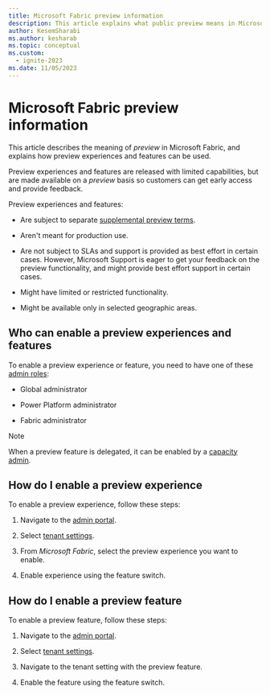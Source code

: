 ```yaml
---
title: Microsoft Fabric preview information
description: This article explains what public preview means in Microsoft Fabric.
author: KesemSharabi
ms.author: kesharab
ms.topic: conceptual
ms.custom:
  - ignite-2023
ms.date: 11/05/2023
---
```


# Microsoft Fabric preview information

This article describes the meaning of *preview* in Microsoft Fabric, and explains how preview experiences and features can be used.

Preview experiences and features are released with limited capabilities, but are made available on a *preview* basis so customers can get early access and provide feedback.

Preview experiences and features:

* Are subject to separate [supplemental preview terms](https://go.microsoft.com/fwlink/?linkid=2240967).

* Aren't meant for production use.

* Are not subject to SLAs and support is provided as best effort in certain cases. However, Microsoft Support is eager to get your feedback on the preview functionality, and might provide best effort support in certain cases.

* Might have limited or restricted functionality.

* Might be available only in selected geographic areas.

## Who can enable a preview experiences and features

To enable a preview experience or feature, you need to have one of these [admin roles](../admin/roles.md):

* Global administrator

* Power Platform administrator

* Fabric administrator

>[!NOTE]
>When a preview feature is delegated, it can be enabled by a [capacity admin](../admin/microsoft-fabric-admin.md#capacity-admin-roles).

## How do I enable a preview experience

To enable a preview experience, follow these steps:

1. Navigate to the [admin portal](../admin/admin-center.md).

2. Select  [tenant settings](../admin/tenant-settings-index.md).

3. From *Microsoft Fabric*, select the preview experience you want to enable.

4. Enable experience using the feature switch.

## How do I enable a preview feature

To enable a preview feature, follow these steps:

1. Navigate to the [admin portal](../admin/admin-center.md).

2. Select  [tenant settings](../admin/tenant-settings-index.md).

3. Navigate to the tenant setting with the preview feature.

4. Enable the feature using the feature switch.
